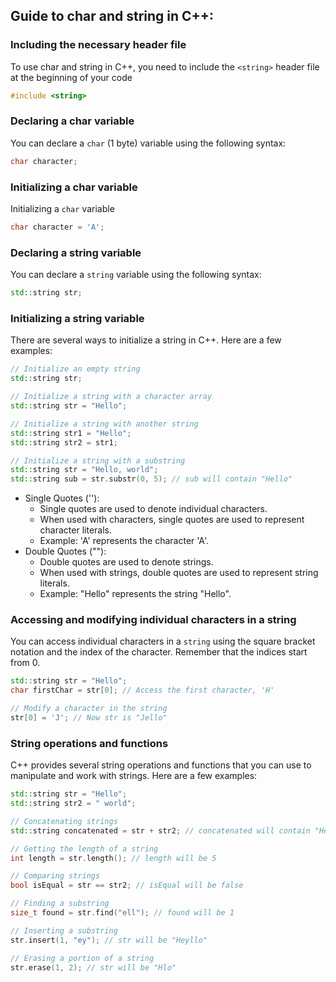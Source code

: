 ## Guide to char and string in C++:

### Including the necessary header file
To use char and string in C++, you need to include the `<string>` header file at the beginning of your code

```c++
#include <string>
```

### Declaring a char variable
You can declare a `char` (1 byte) variable using the following syntax:

```c++
char character;
```

### Initializing a char variable
Initializing a `char` variable

```c++
char character = 'A';
```

### Declaring a string variable
You can declare a `string` variable using the following syntax:

```c++
std::string str;
```

### Initializing a string variable
There are several ways to initialize a string in C++. Here are a few examples:

```c++
// Initialize an empty string
std::string str;

// Initialize a string with a character array
std::string str = "Hello";

// Initialize a string with another string
std::string str1 = "Hello";
std::string str2 = str1;

// Initialize a string with a substring
std::string str = "Hello, world";
std::string sub = str.substr(0, 5); // sub will contain "Hello"
```

* Single Quotes (''):
    * Single quotes are used to denote individual characters.
    * When used with characters, single quotes are used to represent character literals.
    * Example: 'A' represents the character 'A'.
* Double Quotes (""):
    * Double quotes are used to denote strings.
    * When used with strings, double quotes are used to represent string literals.
    * Example: "Hello" represents the string "Hello".

### Accessing and modifying individual characters in a string
You can access individual characters in a `string` using the square bracket notation and the index of the character. Remember that the indices start from 0.

```c++
std::string str = "Hello";
char firstChar = str[0]; // Access the first character, 'H'

// Modify a character in the string
str[0] = 'J'; // Now str is "Jello"
```

### String operations and functions
C++ provides several string operations and functions that you can use to manipulate and work with strings. Here are a few examples:

```c++
std::string str = "Hello";
std::string str2 = " world";

// Concatenating strings
std::string concatenated = str + str2; // concatenated will contain "Hello world"

// Getting the length of a string
int length = str.length(); // length will be 5

// Comparing strings
bool isEqual = str == str2; // isEqual will be false

// Finding a substring
size_t found = str.find("ell"); // found will be 1

// Inserting a substring
str.insert(1, "ey"); // str will be "Heyllo"

// Erasing a portion of a string
str.erase(1, 2); // str will be "Hlo"
```
